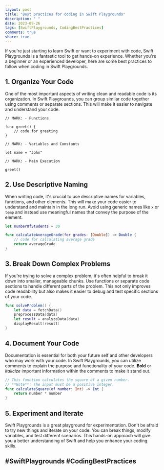 ```yaml
---
layout: post
title: "Best practices for coding in Swift Playgrounds"
description: " "
date: 2023-09-26
tags: [SwiftPlaygrounds, CodingBestPractices]
comments: true
share: true
---
```


If you're just starting to learn Swift or want to experiment with code, Swift Playgrounds is a fantastic tool to get hands-on experience. Whether you're a beginner or an experienced developer, here are some best practices to follow when coding in Swift Playgrounds.

## 1. Organize Your Code

One of the most important aspects of writing clean and readable code is its organization. In Swift Playgrounds, you can group similar code together using comments or separate sections. This will make it easier to navigate and understand your code.

```
// MARK: - Functions

func greet() {
    // code for greeting
}

// MARK: - Variables and Constants

let name = "John"

// MARK: - Main Execution

greet()
```

## 2. Use Descriptive Naming

When writing code, it's crucial to use descriptive names for variables, functions, and other elements. This will make your code easier to understand and maintain in the long run. Avoid using generic names like `x` or `temp` and instead use meaningful names that convey the purpose of the element.

```swift
let numberOfStudents = 30

func calculateAverageGrade(for grades: [Double]) -> Double {
    // code for calculating average grade
    return averageGrade
}
```

## 3. Break Down Complex Problems

If you're trying to solve a complex problem, it's often helpful to break it down into smaller, manageable chunks. Use functions or separate code sections to handle different parts of the problem. This not only improves code readability but also makes it easier to debug and test specific sections of your code.

```swift
func solveProblem() {
    let data = fetchData()
    preprocessData(data)
    let result = analyzeData(data)
    displayResult(result)
}
```

## 4. Document Your Code

Documentation is essential for both your future self and other developers who may work with your code. In Swift Playgrounds, you can utilize comments to explain the purpose and functionality of your code. **Bold** or _italicize_ important information within the comments to make it stand out.

```swift
// This function calculates the square of a given number.
// **Note**: The input must be a positive integer.
func calculateSquare(of number: Int) -> Int {
    return number * number
}
```

## 5. Experiment and Iterate

Swift Playgrounds is a great playground for experimentation. Don't be afraid to try new things and iterate on your code. You can break things, modify variables, and test different scenarios. This hands-on approach will give you a better understanding of Swift and help you enhance your coding skills.

## #SwiftPlaygrounds #CodingBestPractices